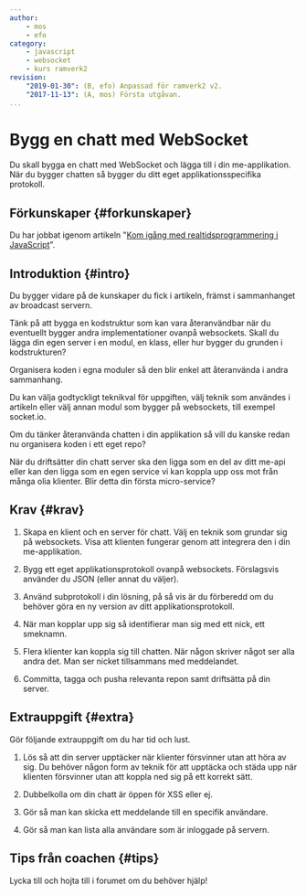 ```yaml
---
author:
    - mos
    - efo
category:
    - javascript
    - websocket
    - kurs ramverk2
revision:
    "2019-01-30": (B, efo) Anpassad för ramverk2 v2.
    "2017-11-13": (A, mos) Första utgåvan.
...
```

Bygg en chatt med WebSocket
==================================

Du skall bygga en chatt med WebSocket och lägga till i din me-applikation. När du bygger chatten så bygger du ditt eget applikationsspecifika protokoll.

<!--more-->



Förkunskaper {#forkunskaper}
-----------------------

Du har jobbat igenom artikeln "[Kom igång med realtidsprogrammering i JavaScript](kunskap/kom-igang-med-realtidsprogrammering-i-javascript)".



Introduktion {#intro}
-----------------------

Du bygger vidare på de kunskaper du fick i artikeln, främst i sammanhanget av broadcast servern.

Tänk på att bygga en kodstruktur som kan vara återanvändbar när du eventuellt bygger andra implementationer ovanpå websockets. Skall du lägga din egen server i en modul, en klass, eller hur bygger du grunden i kodstrukturen?

Organisera koden i egna moduler så den blir enkel att återanvända i andra sammanhang.

Du kan välja godtyckligt teknikval för uppgiften, välj teknik som användes i artikeln eller välj annan modul som bygger på websockets, till exempel socket.io.

Om du tänker återanvända chatten i din applikation så vill du kanske redan nu organisera koden i ett eget repo?

När du driftsätter din chatt server ska den ligga som en del av ditt me-api eller kan den ligga som en egen service vi kan koppla upp oss mot från många olia klienter. Blir detta din första micro-service?



Krav {#krav}
-----------------------

1. Skapa en klient och en server för chatt. Välj en teknik som grundar sig på websockets. Visa att klienten fungerar genom att integrera den i din me-applikation.

1. Bygg ett eget applikationsprotokoll ovanpå websockets. Förslagsvis använder du JSON (eller annat du väljer).

1. Använd subprotokoll i din lösning, på så vis är du förberedd om du behöver göra en ny version av ditt applikationsprotokoll.

1. När man kopplar upp sig så identifierar man sig med ett nick, ett smeknamn.

1. Flera klienter kan koppla sig till chatten. När någon skriver något ser alla andra det. Man ser nicket tillsammans med meddelandet.

1. Committa, tagga och pusha relevanta repon samt driftsätta på din server.



Extrauppgift {#extra}
-----------------------

Gör följande extrauppgift om du har tid och lust.

1. Lös så att din server upptäcker när klienter försvinner utan att höra av sig. Du behöver någon form av teknik för att upptäcka och städa upp när klienten försvinner utan att koppla ned sig på ett korrekt sätt.

1. Dubbelkolla om din chatt är öppen för XSS eller ej.

1. Gör så man kan skicka ett meddelande till en specifik användare.

1. Gör så man kan lista alla användare som är inloggade på servern.



Tips från coachen {#tips}
-----------------------

Lycka till och hojta till i forumet om du behöver hjälp!
